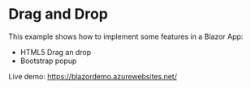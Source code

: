 # Drag and Drop

This example shows how to implement some features in a Blazor App:

* HTML5 Drag an drop
* Bootstrap popup

Live demo: https://blazordemo.azurewebsites.net/


